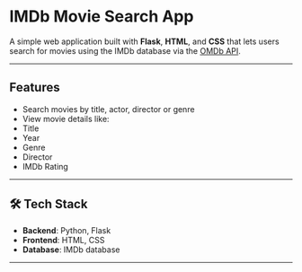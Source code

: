 #  IMDb Movie Search App

A simple web application built with **Flask**, **HTML**, and **CSS** that lets users search for movies using the IMDb database via the [OMDb API](http://www.omdbapi.com/).

---

##  Features

-  Search movies by title, actor, director or genre
-  View movie details like:
  - Title
  - Year
  - Genre
  - Director
  - IMDb Rating
  


---

## 🛠️ Tech Stack

- **Backend**: Python, Flask
- **Frontend**: HTML, CSS
- **Database**: IMDb database

---
